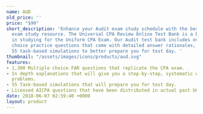 ```yaml
---
name: AUD
old_price: ''
price: "$99"
short_description: 'Enhance your Audit exam study schedule with the best online CPA
  exam study resource. The Universal CPA Review Online Test Bank is a brand-new supplement
  in studying for the Uniform CPA Exam. Our Audit test bank includes over 1,300 multiple
  choice practice questions that come with detailed answer rationales, as well as
  55 task-based simulations to better prepare you for test day. '
thumbnail: "/assets/images/icons/products/aud.svg"
features:
- 1,300 Multiple choice FAR questions that replicate the CPA exam.
- In depth explanations that will give you a step-by-step, systematic way of solving
  problems.
- 55 Task-based simulations that will prepare you for test day.
- Licensed AICPA questions that have been distributed in actual past Uniform CPA Exams.
date: 2018-06-07 02:59:40 +0000
layout: product
---
```


